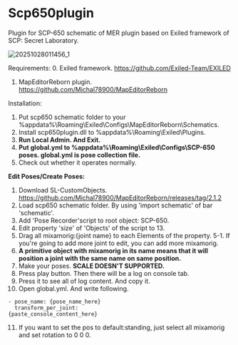 # Scp650plugin
Plugin for SCP-650 schematic of MER plugin based on Exiled framework of SCP: Secret Laboratory.

![20251028011456_1](https://github.com/user-attachments/assets/4eed9e8c-5efc-4961-b032-2cfb593194a4)

Requirements:
0. Exiled framework. https://github.com/Exiled-Team/EXILED
1. MapEditorReborn plugin. https://github.com/Michal78900/MapEditorReborn

Installation:
1. Put scp650 schematic folder to your %appdata%\Roaming\Exiled\Configs\MapEditorReborn\Schematics.
2. Install scp650plugin.dll to %appdata%\Roaming\Exiled\Plugins.
3. **Run Local Admin. And Exit.**
4. **Put global.yml to %appdata%\Roaming\Exiled\Configs\SCP-650 poses. global.yml is pose collection file.**
5. Check out whether it operates normally.

**Edit Poses/Create Poses:**
1. Download SL-CustomObjects. https://github.com/Michal78900/MapEditorReborn/releases/tag/2.1.2
2. Load scp650 schematic folder. By using 'import schematic' of bar 'schematic'.
3. Add 'Pose Recorder'script to root object: SCP-650.
4. Edit property 'size' of 'Objects' of the script to 13.
5. Drag all mixamorig:{joint name} to each Elements of the property.
5-1. If you're going to add more joint to edit, you can add more mixamorig.
6. **A primitive object with mixamorig in its name means that it will position a joint with the same name on same position.**
7. Make your poses. **SCALE DOESN'T SUPPORTED.**
8. Press play button. Then there will be a log on console tab.
9. Press it to see all of log content. And copy it.
10. Open global.yml. And write following.

```
- pose_name: {pose_name_here}
  transform_per_joint:
{paste_console_content_here}
```
11. If you want to set the pos to default:standing, just select all mixamorig and set rotation to 0 0 0.
